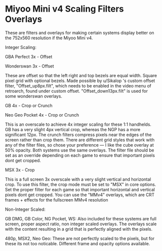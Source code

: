 # Miyoo Mini v4 Scaling Filters Overlays

These are filters and overlays for making certain systems display better on the 752x560 resolution if the Miyoo Mini v4.

Integer Scaling:

GBA Perfect 3x - Offset

Wonderswan 3x - Offset

These are offset so that the left right and top bezels are equal width. Square pixel grid with optional bezels. Made possible by u/Sikalop 's custom offset filter, "Offset_up8px.filt", which needs to be enabled in the video menu of retroarch, found under custom offset. "Offset_down13px.filt" is used for some wonderswan overlays.

GB 4x - Crop or Crunch

Neo Geo Pocket 4x - Crop or Crunch

This is an overscale to achieve 4x integer scaling for these 1:1 handhelds. GB has a very slight 4px vertical crop, whereas the NGP has a more significant 12px. The crunch filters compress pixels near the edges of the screen rather than crop them. There are different grid styles that work with any of the filter files, so chose your preference — I like the cube overlay at 50% opacity. Both systems use the same overlays. The filter file should be set as an override depending on each game to ensure that important pixels dont get cropped. 

MSX 3x - Crop

This is a  full screen 3x overscale with a very slight vertical and horizontal crop. To use this filter, the crop mode must be set to "MSX" in core options. Set the proper filter for each game so that important horizontal and vertical pixels dont get cropped. You can use the "MMv4" overlays, which are CRT frames + effects for the fullscreen MMv4 resolution

Non-Integer Scaled:

GB DMG, GB Color, NG Pocket, WS: Also included for these systems are full screen, proper aspect ratio, non integer scaled overlays. The overlays scale with the content resulting in a grid that is perfectly aligned with the pixels.

480p, MSX2, Neo Geo: These are not perfectly scaled to the pixels, but for these its not too noticable. Different frame and opacity options available.
